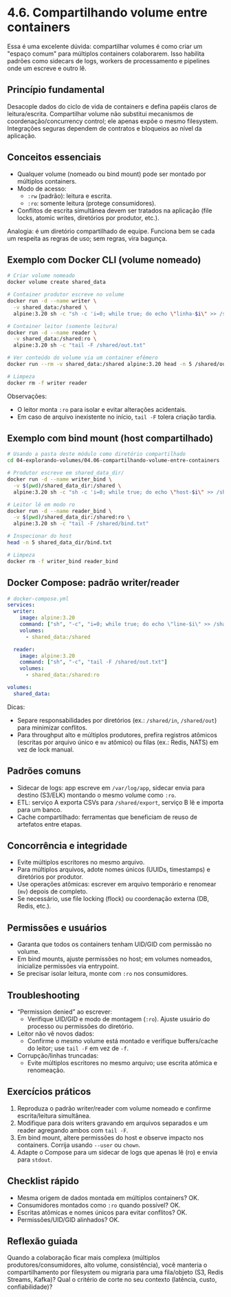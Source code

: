 # 4.6. Compartilhando volume entre containers

Essa é uma excelente dúvida: compartilhar volumes é como criar um "espaço comum" para múltiplos containers colaborarem. Isso habilita padrões como sidecars de logs, workers de processamento e pipelines onde um escreve e outro lê.

## Princípio fundamental
Desacople dados do ciclo de vida de containers e defina papéis claros de leitura/escrita. Compartilhar volume não substitui mecanismos de coordenação/concurrency control; ele apenas expõe o mesmo filesystem. Integrações seguras dependem de contratos e bloqueios ao nível da aplicação.

## Conceitos essenciais
- Qualquer volume (nomeado ou bind mount) pode ser montado por múltiplos containers.
- Modo de acesso:
  - `:rw` (padrão): leitura e escrita.
  - `:ro`: somente leitura (protege consumidores).
- Conflitos de escrita simultânea devem ser tratados na aplicação (file locks, atomic writes, diretórios por produtor, etc.).

Analogia: é um diretório compartilhado de equipe. Funciona bem se cada um respeita as regras de uso; sem regras, vira bagunça.

## Exemplo com Docker CLI (volume nomeado)
```bash
# Criar volume nomeado
docker volume create shared_data

# Container produtor escreve no volume
docker run -d --name writer \
  -v shared_data:/shared \
  alpine:3.20 sh -c "sh -c 'i=0; while true; do echo \"linha-$i\" >> /shared/out.txt; i=$((i+1)); sleep 1; done'"

# Container leitor (somente leitura)
docker run -d --name reader \
  -v shared_data:/shared:ro \
  alpine:3.20 sh -c "tail -F /shared/out.txt"

# Ver conteúdo do volume via um container efêmero
docker run --rm -v shared_data:/shared alpine:3.20 head -n 5 /shared/out.txt

# Limpeza
docker rm -f writer reader
```

Observações:
- O leitor monta `:ro` para isolar e evitar alterações acidentais.
- Em caso de arquivo inexistente no início, `tail -F` tolera criação tardia.

## Exemplo com bind mount (host compartilhado)
```bash
# Usando a pasta deste módulo como diretório compartilhado
cd 04-explorando-volumes/04.06-compartilhando-volume-entre-containers

# Produtor escreve em shared_data_dir/
docker run -d --name writer_bind \
  -v $(pwd)/shared_data_dir:/shared \
  alpine:3.20 sh -c "sh -c 'i=0; while true; do echo \"host-$i\" >> /shared/bind.txt; i=$((i+1)); sleep 1; done'"

# Leitor lê em modo ro
docker run -d --name reader_bind \
  -v $(pwd)/shared_data_dir:/shared:ro \
  alpine:3.20 sh -c "tail -F /shared/bind.txt"

# Inspecionar do host
head -n 5 shared_data_dir/bind.txt

# Limpeza
docker rm -f writer_bind reader_bind
```

## Docker Compose: padrão writer/reader
```yaml
# docker-compose.yml
services:
  writer:
    image: alpine:3.20
    command: ["sh", "-c", "i=0; while true; do echo \"line-$i\" >> /shared/out.txt; i=$((i+1)); sleep 1; done"]
    volumes:
      - shared_data:/shared

  reader:
    image: alpine:3.20
    command: ["sh", "-c", "tail -F /shared/out.txt"]
    volumes:
      - shared_data:/shared:ro

volumes:
  shared_data:
```

Dicas:
- Separe responsabilidades por diretórios (ex.: `/shared/in`, `/shared/out`) para minimizar conflitos.
- Para throughput alto e múltiplos produtores, prefira registros atômicos (escritas por arquivo único e `mv` atômico) ou filas (ex.: Redis, NATS) em vez de lock manual.

## Padrões comuns
- Sidecar de logs: app escreve em `/var/log/app`, sidecar envia para destino (S3/ELK) montando o mesmo volume como `:ro`.
- ETL: serviço A exporta CSVs para `/shared/export`, serviço B lê e importa para um banco.
- Cache compartilhado: ferramentas que beneficiam de reuso de artefatos entre etapas.

## Concor­rência e integridade
- Evite múltiplos escritores no mesmo arquivo.
- Para múltiplos arquivos, adote nomes únicos (UUIDs, timestamps) e diretórios por produtor.
- Use operações atômicas: escrever em arquivo temporário e renomear (`mv`) depois de completo.
- Se necessário, use file locking (flock) ou coordenação externa (DB, Redis, etc.).

## Permissões e usuários
- Garanta que todos os containers tenham UID/GID com permissão no volume.
- Em bind mounts, ajuste permissões no host; em volumes nomeados, inicialize permissões via entrypoint.
- Se precisar isolar leitura, monte com `:ro` nos consumidores.

## Troubleshooting
- “Permission denied” ao escrever:
  - Verifique UID/GID e modo de montagem (`:ro`). Ajuste usuário do processo ou permissões do diretório.
- Leitor não vê novos dados:
  - Confirme o mesmo volume está montado e verifique buffers/cache do leitor; use `tail -F` em vez de `-f`.
- Corrupção/linhas truncadas:
  - Evite múltiplos escritores no mesmo arquivo; use escrita atômica e renomeação.

## Exercícios práticos
1) Reproduza o padrão writer/reader com volume nomeado e confirme escrita/leitura simultânea.
2) Modifique para dois writers gravando em arquivos separados e um reader agregando ambos com `tail -F`.
3) Em bind mount, altere permissões do host e observe impacto nos containers. Corrija usando `--user` ou `chown`.
4) Adapte o Compose para um sidecar de logs que apenas lê (ro) e envia para `stdout`.

## Checklist rápido
- Mesma origem de dados montada em múltiplos containers? OK.
- Consumidores montados como `:ro` quando possível? OK.
- Escritas atômicas e nomes únicos para evitar conflitos? OK.
- Permissões/UID/GID alinhados? OK.

## Reflexão guiada
Quando a colaboração ficar mais complexa (múltiplos produtores/consumidores, alto volume, consistência), você manteria o compartilhamento por filesystem ou migraria para uma fila/objeto (S3, Redis Streams, Kafka)? Qual o critério de corte no seu contexto (latência, custo, confiabilidade)?
